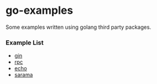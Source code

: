 # go-examples

Some examples written using golang third party packages.

### Example List

- [gin](/gin)
- [rpc](/rpc)
- [echo](/echo)
- [sarama](/sarama)